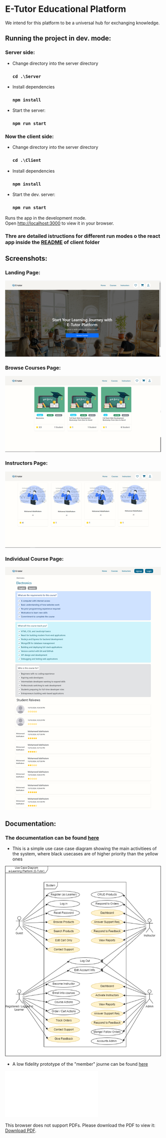 # E-Tutor Educational Platform

We intend for this platform to be a universal hub for exchanging knowledge.

## Running the project in dev. mode:

### Server side:
- Change directory into the server directory 
    ### `cd .\Server`
- Install dependencies 
    ### `npm install`
- Start the server:  
    ### `npm run start`

### Now the client side: 
- Change directory into the server directory 
    ### `cd .\Client`
- Install dependencies 
    ### `npm install`
- Start the dev. server:  
    ### `npm run start`
Runs the app in the development mode.\
Open [http://localhost:3000](http://localhost:3000) to view it in your browser.


### Thre are detailed istructions for different run modes o  the react app inside the [README](./SourceCode/Client/README.md) of client folder

## Screenshots:
### Landing Page:
![Landing Page](./Screenshots/Landing.png)

### Browse Courses Page:
![Browse Courses Page](./Screenshots/Courses.png)

### Instructors Page:
![Instructors Page](./Screenshots/Instructors.png)

### Individual Course Page:
![Individual Course Page](./Screenshots/Individual_Course.png)

## Documentation:
### The documentation can be found [here](./Documentation/)

- This is a simple use case case diagram showing the main activitiees of the system, where black usecases are of higher priority than the yellow ones  

![Usecase Diagram](./Documentation/Use%20Case%20Diagram.drawio.png)

- A low fidelity prototype of the "member" journe can be found [here](./Documentation/Wireframes_Student.pdf)

<object data="./Documentation/Wireframes_Student.pdf" type="application/pdf" width="1080px" height="720px">
    <embed src="./Documentation/Wireframes_Student.pdf">
        <p>This browser does not support PDFs. Please download the PDF to view it: <a href="./Documentation/Wireframes_Student.pdf">Download PDF</a>.</p>
    </embed>
</object>